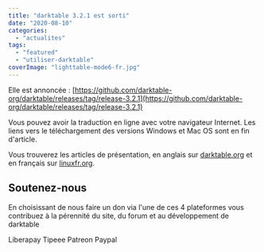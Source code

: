```yaml
---
title: "darktable 3.2.1 est sorti"
date: "2020-08-10"
categories: 
  - "actualites"
tags: 
  - "featured"
  - "utiliser-darktable"
coverImage: "lighttable-mode6-fr.jpg"
---
```


Elle est annoncée : [https://github.com/darktable-org/darktable/releases/tag/release-3.2.1](https://github.com/darktable-org/darktable/releases/tag/release-3.2.1)

Vous pouvez avoir la traduction en ligne avec votre navigateur Internet. Les liens vers le téléchargement des versions Windows et Mac OS sont en fin d'article.

Vous trouverez les articles de présentation, en anglais sur [darktable.org](https://www.darktable.org/2020/08/darktable-3-2/) et en français sur [linuxfr.org](https://linuxfr.org/news/darktable-3-2-l-effet-confinement).

## Soutenez-nous

En choisissant de nous faire un don via l'une de ces 4 plateformes vous contribuez à la pérennité du site, du forum et au développement de darktable

Liberapay   Tipeee   Patreon   Paypal
